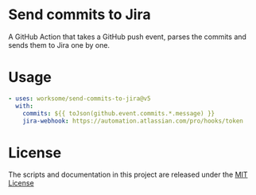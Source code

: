 # Send commits to Jira

A GitHub Action that takes a GitHub push event, parses the commits and sends them to Jira one by one.

# Usage

```yaml
- uses: worksome/send-commits-to-jira@v5
  with:
    commits: ${{ toJson(github.event.commits.*.message) }}
    jira-webhook: https://automation.atlassian.com/pro/hooks/token
```

# License

The scripts and documentation in this project are released under the [MIT License](LICENSE.md)
